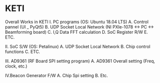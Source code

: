 # KETI
Overall Works in KETI
 I. PC programs (OS: Ubuntu 18.04 LTS) 
  A. Control pannel (UI _ PyQt5)
  B. UDP Socket Local Network (NI PXIe-1078 <-> PC <-> Beamforming board) 
  C. I,Q Data FFT calculation
  D. SoC Register R/W
  E. ETC.
 
 II. SoC S/W (OS: Petalinux)
  A. UDP Socket Local Network
  B. Chip control functions
  C. ETC.
  
 III. AD9361 (RF Board SPI setting program) 
  A. AD9361 Overall setting (Freq, clock, etc.)
  
 IV.Beacon Generator F/W
  A. Chip Spi setting
  B. Etc.
 
  
